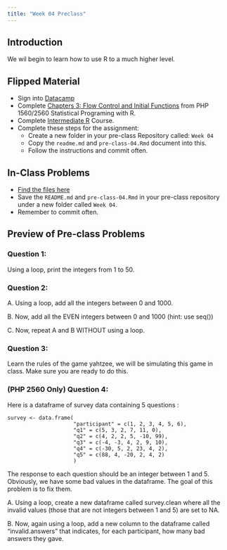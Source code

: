 ```yaml
---
title: "Week 04 Preclass"
---
```



## Introduction

We wil begin to learn how to use R to a much higher level. 



## Flipped Material 

- Sign into [Datacamp](https://www.datacamp.com/)
- Complete [Chapters 3: Flow Control and Initial Functions](https://campus.datacamp.com/courses/1118/) from PHP 1560/2560 Statistical Programing with R. 
- Complete [Intermediate R](https://www.datacamp.com/courses/intermediate-r) Course. 
- Complete these steps for the assignment:
    - Create a new folder in your pre-class Repository called: `Week 04`
    - Copy the `readme.md` and `pre-class-04.Rmd` document into this.
    - Follow the instructions and commit often.
    
## In-Class Problems

- [Find the files here](https://github.com/PHP-2560/pre-class/tree/master/Week%2004)
- Save the `README.md` and `pre-class-04.Rmd` in your pre-class repository under a new folder called `Week 04`. 
- Remember to commit often. 
    

## Preview of Pre-class Problems



### Question 1:

Using a loop, print the integers from 1 to 50. 

### Question 2:

A.  Using a loop, add all the integers between 0 and 1000.

B. Now, add all the EVEN integers between 0 and 1000 (hint: use seq())

C. Now, repeat A and B WITHOUT using a loop.


### Question 3: 

Learn the rules of the game yahtzee, we will be simulating this game in class. Make sure you are ready to do this. 

### (PHP 2560 Only) Question 4:

Here is a dataframe of survey data containing 5 questions :

```{r, eval=FALSE}
survey <- data.frame(
                     "participant" = c(1, 2, 3, 4, 5, 6),
                     "q1" = c(5, 3, 2, 7, 11, 0),
                     "q2" = c(4, 2, 2, 5, -10, 99),
                     "q3" = c(-4, -3, 4, 2, 9, 10),
                     "q4" = c(-30, 5, 2, 23, 4, 2),
                     "q5" = c(88, 4, -20, 2, 4, 2)
                     )
```
The response to each question should be an integer between 1 and 5. Obviously, we have some bad values in the dataframe. The goal of this problem is to fix them.

A. Using a loop, create a new dataframe called survey.clean where all the invalid values (those that are not integers between 1 and 5) are set to NA.

B. Now, again using a loop, add a new column to the dataframe called “invalid.answers” that indicates, for each participant, how many bad answers they gave.